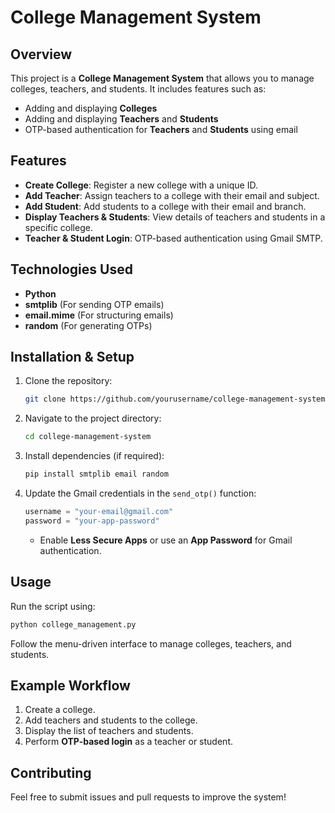 # College Management System

## Overview

This project is a **College Management System** that allows you to manage colleges, teachers, and students. It includes features such as:

- Adding and displaying **Colleges**
- Adding and displaying **Teachers** and **Students**
- OTP-based authentication for **Teachers** and **Students** using email

## Features

- **Create College**: Register a new college with a unique ID.
- **Add Teacher**: Assign teachers to a college with their email and subject.
- **Add Student**: Add students to a college with their email and branch.
- **Display Teachers & Students**: View details of teachers and students in a specific college.
- **Teacher & Student Login**: OTP-based authentication using Gmail SMTP.

## Technologies Used

- **Python**
- **smtplib** (For sending OTP emails)
- **email.mime** (For structuring emails)
- **random** (For generating OTPs)

## Installation & Setup

1. Clone the repository:
   ```sh
   git clone https://github.com/yourusername/college-management-system.git
   ```
2. Navigate to the project directory:
   ```sh
   cd college-management-system
   ```
3. Install dependencies (if required):
   ```sh
   pip install smtplib email random
   ```
4. Update the Gmail credentials in the `send_otp()` function:
   ```python
   username = "your-email@gmail.com"
   password = "your-app-password"
   ```
   - Enable **Less Secure Apps** or use an **App Password** for Gmail authentication.

## Usage

Run the script using:

```sh
python college_management.py
```

Follow the menu-driven interface to manage colleges, teachers, and students.

## Example Workflow

1. Create a college.
2. Add teachers and students to the college.
3. Display the list of teachers and students.
4. Perform **OTP-based login** as a teacher or student.

## Contributing

Feel free to submit issues and pull requests to improve the system!


